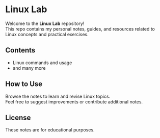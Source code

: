 # Linux Lab

Welcome to the **Linux Lab** repository!  
This repo contains my personal notes, guides, and resources related to Linux concepts and practical exercises.

## Contents

- Linux commands and usage
- and many more

## How to Use

Browse the notes to learn and revise Linux topics.  
Feel free to suggest improvements or contribute additional notes.

## License

These notes are for educational purposes.